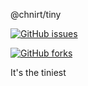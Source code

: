 @chnirt/tiny

[![GitHub issues](https://img.shields.io/github/issues/chnirt/tiny.git)](https://github.com/chnirt/tiny.git/issues)

[![GitHub forks](https://img.shields.io/github/forks/chnirt/tiny.git)](https://github.com/chnirt/tiny.git/network)

It's the tiniest
